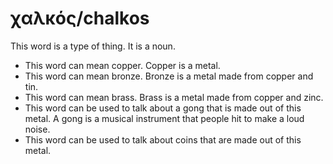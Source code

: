 # χαλκός/chalkos
This word is a type of thing. It is a noun.
* This word can mean copper. Copper is a metal.
* This word can mean bronze. Bronze is a metal made from copper and tin.
* This word can mean brass. Brass is a metal made from copper and zinc.
* This word can be used to talk about a gong that is made out of this metal. A gong is a musical instrument that people hit to make a loud noise.
* This word can be used to talk about coins that are made out of this metal.
